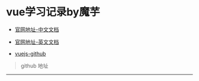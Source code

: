 # vue学习记录by魔芋

- [官网地址-中文文档](http://cn.vuejs.org/v2/guide/)

- [官网地址-英文文档](http://vuejs.org/v2/guide/)

- [vuejs-github](https://github.com/vuejs)
>github 地址


---








